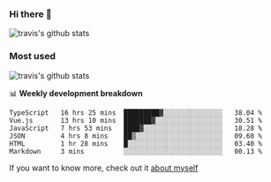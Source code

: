 ### Hi there 👋

<!--
**HondryTravis/HondryTravis** is a ✨ _special_ ✨ repository because its `README.md` (this file) appears on your GitHub profile.

Here are some ideas to get you started:

- 🔭 I’m currently working on ...
- 🌱 I’m currently learning ...
- 👯 I’m looking to collaborate on ...
- 🤔 I’m looking for help with ...
- 💬 Ask me about ...
- 📫 How to reach me: ...
- 😄 Pronouns: ...
- ⚡ Fun fact: ...
-->

![travis's github stats](https://github-readme-stats.vercel.app/api?username=HondryTravis&hide=stars)
### Most used
![travis's github stats](https://github-readme-stats.anuraghazra1.vercel.app/api/top-langs/?username=HondryTravis&layout=compact&hide_title=true)

📊 **Weekly development breakdown**

<!--START_SECTION:waka-->

```text
TypeScript   16 hrs 25 mins  █████████▓░░░░░░░░░░░░░░░   38.04 %
Vue.js       13 hrs 10 mins  ███████▓░░░░░░░░░░░░░░░░░   30.51 %
JavaScript   7 hrs 53 mins   ████▓░░░░░░░░░░░░░░░░░░░░   18.28 %
JSON         4 hrs 8 mins    ██▒░░░░░░░░░░░░░░░░░░░░░░   09.60 %
HTML         1 hr 28 mins    █░░░░░░░░░░░░░░░░░░░░░░░░   03.40 %
Markdown     3 mins          ░░░░░░░░░░░░░░░░░░░░░░░░░   00.13 %
```

<!--END_SECTION:waka-->

If you want to know more, check out it [about myself](https://hondrytravis.github.io/)
